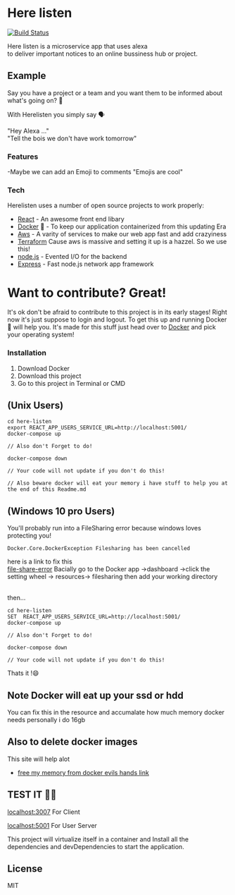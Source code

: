 # Here listen

[![Build Status](https://travis-ci.org/joemccann/dillinger.svg?branch=master)](https://travis-ci.org/joemccann/dillinger)

Here listen is a microservice app that uses alexa
<br/>
to deliver important notices to an online bussiness hub or project.

## Example

<ins></ins>
Say you have a project or a team and you want them to be informed about what's going on? 🤔

With Herelisten you simply say 🗣️

"Hey Alexa ..."
<br/>
"Tell the bois we don't have work tomorrow"

### Features

-Maybe we can add an Emoji to comments
"Emojis are cool"

### Tech

Herelisten uses a number of open source projects to work properly:

- [React] - An awesome front end libary
- [Docker] 🐳 - To keep our application containerized from this updating Era
- [Aws] - A varity of services to make our web app fast and add crazyiness
- [Terraform] Cause aws is massive and setting it up is a hazzel. So we use this!
- [node.js] - Evented I/O for the backend
- [Express] - Fast node.js network app framework

# Want to contribute? Great!

It's ok don't be afraid to contribute to this project is in its early stages! Right now it's just suppose to login and logout. To get this up and running Docker 🐳 will help you. It's made for this stuff just head over to [Docker](https://www.docker.com/products/docker-desktop) and pick your operating system!

### Installation

<ol>
<li>Download Docker</li>
<li>Download this project</li>
<li>Go to this project in Terminal or CMD</li>

</ol>

## (Unix Users)

```
cd here-listen
export REACT_APP_USERS_SERVICE_URL=http://localhost:5001/
docker-compose up

// Also don't Forget to do!

docker-compose down

// Your code will not update if you don't do this!

// Also beware docker will eat your memory i have stuff to help you at the end of this Readme.md
```

## (Windows 10 pro Users)

You'll probably run into a FileSharing error because windows loves protecting you!
<br/>

```
Docker.Core.DockerException Filesharing has been cancelled
```

here is a link to fix this
<br/>
[file-share-error]
Bacially go to the Docker app ->dashboard ->click the setting wheel -> resources-> filesharing
then add your working directory

<br/>
then...

```
cd here-listen
SET  REACT_APP_USERS_SERVICE_URL=http://localhost:5001/
docker-compose up

// Also don't Forget to do!

docker-compose down

// Your code will not update if you don't do this!

```

Thats it !😄

## Note Docker will eat up your ssd or hdd

You can fix this in the resource and accumalate how much memory docker needs
personally i do 16gb

## Also to delete docker images

This site will help alot

- [free my memory from docker evils hands link](https://www.digitalocean.com/community/tutorials/how-to-remove-docker-images-containers-and-volumes)

## TEST IT 🧑‍🔬

[localhost:3007](http://localhost:3007) For Client
<br/>

[localhost:5001](http://localhost:5001) For User Server

This project will virtualize itself in a container and Install all the dependencies and devDependencies to start the application.

## License

MIT

[file-share-error]: https://stackoverflow.com/questions/60754297/docker-compose-failed-to-build-filesharing-has-been-cancelled
[docker]: https://www.docker.com
[terraform]: https://www.terraform.io/
[express]: http://expressjs.com
[react]: https://reactjs.org
[aws]: https://aws.amazon.com
[node.js]: https://nodejs.org/
